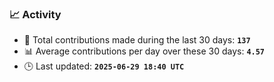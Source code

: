 ### 📈 Activity
<!--START_STATS-->

- 🧮 Total contributions made during the last 30 days: **`137`**  
- 📊 Average contributions per day over these 30 days: 
  **`4.57`**  
- 🕒 Last updated: **`2025-06-29 18:40 UTC`**

<!--END_STATS-->
